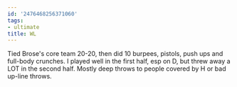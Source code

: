 ```yaml
---
id: '2476468256371060'
tags:
- ultimate
title: WL
---
```


Tied Brose's core team 20-20, then did 10 burpees, pistols, push ups and
full-body crunches. I played well in the first half, esp on D, but threw
away a LOT in the second half. Mostly deep throws to people covered by H or
bad up-line throws.
